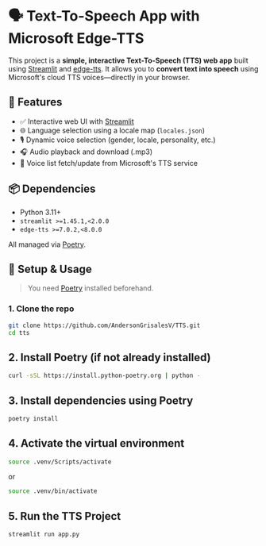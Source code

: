 # 🗣️ Text-To-Speech App with Microsoft Edge-TTS

This project is a **simple, interactive Text-To-Speech (TTS) web app** built using [Streamlit](https://streamlit.io) and [edge-tts](https://pypi.org/project/edge-tts/). It allows you to **convert text into speech** using Microsoft's cloud TTS voices—directly in your browser.

## 🔑 Features

- ✅ Interactive web UI with [Streamlit](https://streamlit.io/)
- 🌐 Language selection using a locale map (`locales.json`)
- 🎙️ Dynamic voice selection (gender, locale, personality, etc.)
- 🎧 Audio playback and download (.mp3)
- 🔄 Voice list fetch/update from Microsoft's TTS service

## 📦 Dependencies

- Python 3.11+
- `streamlit >=1.45.1,<2.0.0`
- `edge-tts >=7.0.2,<8.0.0`

All managed via [Poetry](https://python-poetry.org/).

## 🚀 Setup & Usage

> You need [Poetry](https://python-poetry.org/docs/#installation) installed beforehand.

### 1. Clone the repo

```bash
git clone https://github.com/AndersonGrisalesV/TTS.git
cd tts
```

## 2. Install Poetry (if not already installed)

```bash
curl -sSL https://install.python-poetry.org | python -
```

## 3. Install dependencies using Poetry

```bash
poetry install 
```

## 4. Activate the virtual environment

```bash
source .venv/Scripts/activate
```

or

```bash
source .venv/bin/activate
```

## 5. Run the TTS Project

```bash
streamlit run app.py
```
